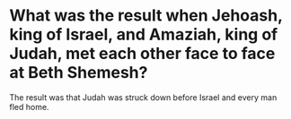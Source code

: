 # What was the result when Jehoash, king of Israel, and Amaziah, king of Judah, met each other face to face at Beth Shemesh?

The result was that Judah was struck down before Israel and every man fled home. 